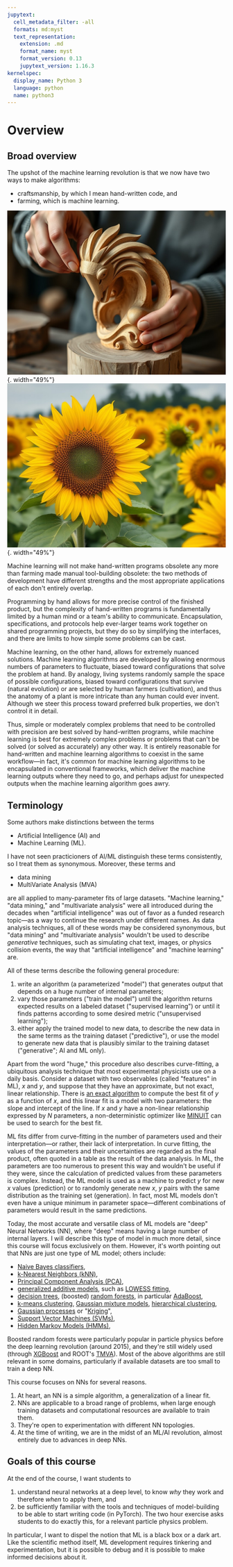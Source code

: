 ```yaml
---
jupytext:
  cell_metadata_filter: -all
  formats: md:myst
  text_representation:
    extension: .md
    format_name: myst
    format_version: 0.13
    jupytext_version: 1.16.3
kernelspec:
  display_name: Python 3
  language: python
  name: python3
---
```


# Overview

## Broad overview

The upshot of the machine learning revolution is that we now have two ways to make algorithms:

* craftsmanship, by which I mean hand-written code, and
* farming, which is machine learning.

![](img/craftsmanship.jpg){. width="49%"} ![](img/farming.jpg){. width="49%"}

Machine learning will not make hand-written programs obsolete any more than farming made manual tool-building obsolete: the two methods of development have different strengths and the most appropriate applications of each don't entirely overlap.

Programming by hand allows for more precise control of the finished product, but the complexity of hand-written programs is fundamentally limited by a human mind or a team's ability to communicate. Encapsulation, specifications, and protocols help ever-larger teams work together on shared programming projects, but they do so by simplifying the interfaces, and there are limits to how simple some problems can be cast.

Machine learning, on the other hand, allows for extremely nuanced solutions. Machine learning algorithms are developed by allowing enormous numbers of parameters to fluctuate, biased toward configurations that solve the problem at hand. By analogy, living systems randomly sample the space of possible configurations, biased toward configurations that survive (natural evolution) or are selected by human farmers (cultivation), and thus the anatomy of a plant is more intricate than any human could ever invent. Although we steer this process toward preferred bulk properties, we don't control it in detail.

Thus, simple or moderately complex problems that need to be controlled with precision are best solved by hand-written programs, while machine learning is best for extremely complex problems or problems that can't be solved (or solved as accurately) any other way. It is entirely reasonable for hand-written and machine learning algorithms to coexist in the same workflow—in fact, it's common for machine learning algorithms to be encapsulated in conventional frameworks, which deliver the machine learning outputs where they need to go, and perhaps adjust for unexpected outputs when the machine learning algorithm goes awry.

## Terminology

Some authors make distinctions between the terms

* Artificial Intelligence (AI) and
* Machine Learning (ML).

I have not seen practicioners of AI/ML distinguish these terms consistently, so I treat them as synonymous. Moreover, these terms and

* data mining
* MultiVariate Analysis (MVA)

are all applied to many-parameter fits of large datasets. "Machine learning," "data mining," and "multivariate analysis" were all introduced during the decades when "artificial intelligence" was out of favor as a funded research topic—as a way to continue the research under different names. As data analysis techniques, all of these words may be considered synonymous, but "data mining" and "multivariate analysis" wouldn't be used to describe _generative_ techniques, such as simulating chat text, images, or physics collision events, the way that "artificial intelligence" and "machine learning" are.

All of these terms describe the following general procedure:

1. write an algorithm (a parameterized "model") that generates output that depends on a huge number of internal parameters;
2. vary those parameters ("train the model") until the algorithm returns expected results on a labeled dataset ("supervised learning") or until it finds patterns according to some desired metric ("unsupervised learning");
3. either apply the trained model to new data, to describe the new data in the same terms as the training dataset ("predictive"), or use the model to generate new data that is plausibly similar to the training dataset ("generative"; AI and ML only).

Apart from the word "huge," this procedure also describes curve-fitting, a ubiquitous analysis technique that most experimental physicists use on a daily basis. Consider a dataset with two observables (called "features" in ML), $x$ and $y$, and suppose that they have an approximate, but not exact, linear relationship. There is [an exact algorithm](https://en.wikipedia.org/wiki/Linear_regression#Formulation) to compute the best fit of $y$ as a function of $x$, and this linear fit is a model with two parameters: the slope and intercept of the line. If $x$ and $y$ have a non-linear relationship expressed by $N$ parameters, a non-deterministic optimizer like [MINUIT](https://en.wikipedia.org/wiki/MINUIT) can be used to search for the best fit.

ML fits differ from curve-fitting in the number of parameters used and their interpretation—or rather, their lack of interpretation. In curve fitting, the values of the parameters and their uncertainties are regarded as the final product, often quoted in a table as the result of the data analysis. In ML, the parameters are too numerous to present this way and wouldn't be useful if they were, since the calculation of predicted values from these parameters is complex. Instead, the ML model is used as a machine to predict $y$ for new $x$ values (prediction) or to randomly generate new $x$, $y$ pairs with the same distribution as the training set (generation). In fact, most ML models don't even have a unique minimum in parameter space—different combinations of parameters would result in the same predictions.

Today, the most accurate and versatile class of ML models are "deep" Neural Networks (NN), where "deep" means having a large number of internal layers. I will describe this type of model in much more detail, since this course will focus exclusively on them. However, it's worth pointing out that NNs are just one type of ML model; others include:

* [Naive Bayes classifiers](https://en.wikipedia.org/wiki/Naive_Bayes_classifier),
* [k-Nearest Neighbors (kNN)](https://en.wikipedia.org/wiki/K-nearest_neighbors_algorithm),
* [Principal Component Analysis (PCA)](https://en.wikipedia.org/wiki/Principal_component_analysis),
* [generalized additive models](https://en.wikipedia.org/wiki/Generalized_additive_model), such as [LOWESS fitting](https://en.wikipedia.org/wiki/Local_regression),
* [decision trees](https://en.wikipedia.org/wiki/Decision_tree), (boosted) [random forests](https://en.wikipedia.org/wiki/Random_forest), in particular [AdaBoost](https://en.wikipedia.org/wiki/AdaBoost),
* [k-means clustering](https://en.wikipedia.org/wiki/K-means_clustering), [Gaussian mixture models](https://en.wikipedia.org/wiki/Mixture_model#Gaussian_mixture_model), [hierarchical clustering](https://en.wikipedia.org/wiki/Hierarchical_clustering),
* [Gaussian processes](https://en.wikipedia.org/wiki/Gaussian_process) or "[Kriging](https://en.wikipedia.org/wiki/Kriging)",
* [Support Vector Machines (SVMs)](https://en.wikipedia.org/wiki/Support_vector_machine),
* [Hidden Markov Models (HMMs)](https://en.wikipedia.org/wiki/Hidden_Markov_model),

Boosted random forests were particularly popular in particle physics before the deep learning revolution (around 2015), and they're still widely used (through [XGBoost](https://xgboost.readthedocs.io/) and ROOT's [TMVA](https://root.cern/manual/tmva/)). Most of the above algorithms are still relevant in some domains, particularly if available datasets are too small to train a deep NN.

This course focuses on NNs for several reasons.

1. At heart, an NN is a simple algorithm, a generalization of a linear fit.
2. NNs are applicable to a broad range of problems, when large enough training datasets and computational resources are available to train them.
3. They're open to experimentation with different NN topologies.
4. At the time of writing, we are in the midst of an ML/AI revolution, almost entirely due to advances in deep NNs.

## Goals of this course

At the end of the course, I want students to

1. understand neural networks at a deep level, to know _why_ they work and therefore _when_ to apply them, and
2. be sufficiently familiar with the tools and techniques of model-building to be able to start writing code (in PyTorch). The two hour exercise asks students to do exactly this, for a relevant particle physics problem.

In particular, I want to dispel the notion that ML is a black box or a dark art. Like the scientific method itself, ML development requires tinkering and experimentation, but it is possible to debug and it is possible to make informed decisions about it.
